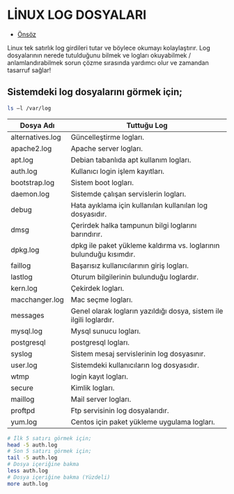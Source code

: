 # LİNUX LOG DOSYALARI

- [Önsöz](https://github.com/yeniceri1453/Linux)

Linux tek satırlık log girdileri tutar ve böylece okumayı kolaylaştırır. Log dosyalarının nerede tutulduğunu bilmek ve logları okuyabilmek / anlamlandırabilmek sorun çözme sırasında yardımcı olur ve zamandan tasarruf sağlar!

## Sistemdeki log dosyalarını görmek için;

```bash
ls –l /var/log 
```

| Dosya Adı | Tuttuğu Log |
| --- | --- |
| alternatives.log | Güncelleştirme logları. |
| apache2.log | Apache server logları. |
| apt.log | Debian tabanlıda apt kullanım logları. |
| auth.log | Kullanıcı login işlem kayıtları. |
| bootstrap.log | Sistem boot logları. |
| daemon.log | Sistemde çalışan servislerin logları. |
| debug | Hata ayıklama için kullanılan kullanılan log dosyasıdır. |
| dmsg | Çerirdek halka tampunun bilgi loglarını barındırır. |
| dpkg.log | dpkg ile paket yükleme kaldırma vs. loglarının bulunduğu kısımdır. |
| faillog | Başarısız kullanıcılarının giriş logları. |
| lastlog | Oturum bilgilerinin bulunduğu loglardır. |
| kern.log | Çekirdek logları. |
| macchanger.log | Mac seçme logları. |
| messages | Genel olarak logların yazıldığı dosya, sistem ile ilgili loglardır. |
| mysql.log | Mysql sunucu logları. |
| postgresql | postgresql logları. |
| syslog | Sistem mesaj servislerinin log dosyasınır. |
| user.log | Sistemdeki kullanıcıların log dosyasıdır. |
| wtmp | login kayıt logları. |
| secure | Kimlik logları. |
| maillog | Mail server logları. |
| proftpd | Ftp servisinin log dosyalarıdır. |
| yum.log | Centos için paket yükleme uygulama logları. |


```bash
# İlk 5 satırı görmek için;
head -5 auth.log 
# Son 5 satırı görmek için;
tail -5 auth.log 
# Dosya içeriğine bakma
less auth.log
# Dosya içeriğine bakma (Yüzdeli)
more auth.log
```